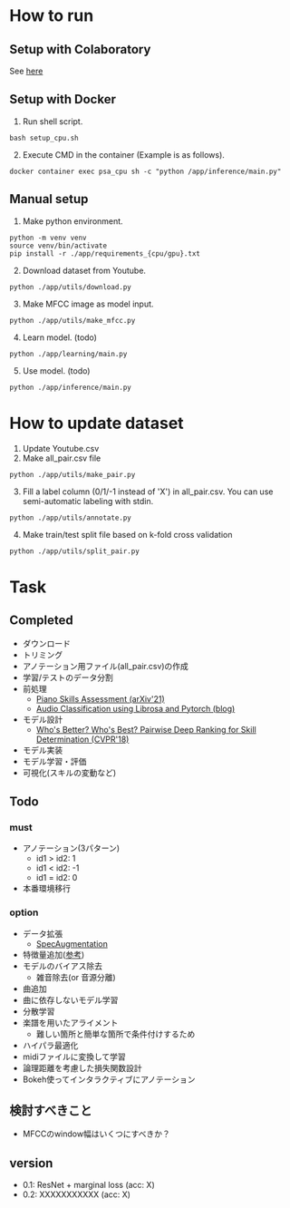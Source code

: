 # How to run
## Setup with Colaboratory
See [here](https://colab.research.google.com/drive/1CDboBGtF6i3MOdFJEbY6IBdowrJfEsj_?usp=sharing)
## Setup with Docker
1. Run shell script.
```
bash setup_cpu.sh
```
2. Execute CMD in the container (Example is as follows).
```
docker container exec psa_cpu sh -c "python /app/inference/main.py"
```

## Manual setup
1. Make python environment.
```
python -m venv venv
source venv/bin/activate
pip install -r ./app/requirements_{cpu/gpu}.txt
```
2. Download dataset from Youtube.
```
python ./app/utils/download.py
```
3. Make MFCC image as model input.
```
python ./app/utils/make_mfcc.py
```
4. Learn model. (todo)
```
python ./app/learning/main.py
```
5. Use model. (todo)
```
python ./app/inference/main.py
```
# How to update dataset
1. Update Youtube.csv
2. Make all_pair.csv file
```
python ./app/utils/make_pair.py
```
3. Fill a label column (0/1/-1 instead of 'X') in all_pair.csv. You can use semi-automatic labeling with stdin.
```
python ./app/utils/annotate.py
```
4. Make train/test split file based on k-fold cross validation
```
python ./app/utils/split_pair.py
```

# Task
## Completed
- ダウンロード
- トリミング
- アノテーション用ファイル(all_pair.csv)の作成
- 学習/テストのデータ分割
- 前処理
    - [Piano Skills Assessment (arXiv'21)](https://arxiv.org/abs/2101.04884)
    - [Audio Classification using Librosa and Pytorch (blog)](https://medium.com/@hasithsura/audio-classification-d37a82d6715)
- モデル設計
    - [Who's Better? Who's Best? Pairwise Deep Ranking for Skill Determination (CVPR'18)](https://arxiv.org/abs/1703.09913)
- モデル実装
- モデル学習・評価
- 可視化(スキルの変動など)

## Todo
### must
- アノテーション(3パターン)
    - id1 > id2: 1
    - id1 < id2: -1
    - id1 = id2: 0
- 本番環境移行
### option
- データ拡張
    - [SpecAugmentation](https://arxiv.org/pdf/1904.08779.pdf)
- 特徴量追加([参考](https://qiita.com/__Attsun__/items/e033d689c336315435b3))
- モデルのバイアス除去
    - 雑音除去(or 音源分離)
- 曲追加
- 曲に依存しないモデル学習
- 分散学習
- 楽譜を用いたアライメント
    - 難しい箇所と簡単な箇所で条件付けするため
- ハイパラ最適化
- midiファイルに変換して学習
- 論理距離を考慮した損失関数設計
- Bokeh使ってインタラクティブにアノテーション

## 検討すべきこと
- MFCCのwindow幅はいくつにすべきか？

## version
- 0.1: ResNet + marginal loss (acc: X)
- 0.2: XXXXXXXXXXX (acc: X)